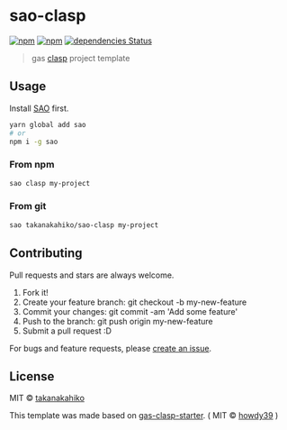 # sao-clasp

[![npm](https://img.shields.io/npm/v/sao-clasp.svg)](https://www.npmjs.com/package/sao-clasp)
[![npm](https://img.shields.io/npm/dt/sao-clasp.svg)](https://www.npmjs.com/package/sao-clasp)
[![dependencies Status](https://david-dm.org/takanakahiko/sao-clasp/status.svg)](https://david-dm.org/takanakahiko/sao-clasp)


> gas [clasp](https://github.com/google/clasp) project template

## Usage

Install [SAO](https://github.com/saojs/sao) first.

```bash
yarn global add sao
# or
npm i -g sao
```

### From npm

```bash
sao clasp my-project
```

### From git

```bash
sao takanakahiko/sao-clasp my-project
```


## Contributing

Pull requests and stars are always welcome.

1. Fork it!
2. Create your feature branch: git checkout -b my-new-feature
3. Commit your changes: git commit -am 'Add some feature'
4. Push to the branch: git push origin my-new-feature
5. Submit a pull request :D

For bugs and feature requests, please [create an issue](https://github.com/takanakahiko/sao-clasp/issues).

## License

MIT &copy; [takanakahiko](https://github.com/takanakahiko)

This template was made based on [gas-clasp-starter](https://github.com/howdy39/gas-clasp-starter).
( MIT &copy; [howdy39](https://github.com/howdy39) )